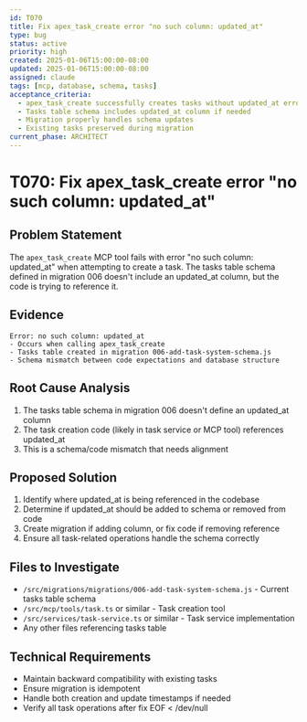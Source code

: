 ```yaml
---
id: T070
title: Fix apex_task_create error "no such column: updated_at"
type: bug
status: active
priority: high
created: 2025-01-06T15:00:00-08:00
updated: 2025-01-06T15:00:00-08:00
assigned: claude
tags: [mcp, database, schema, tasks]
acceptance_criteria:
  - apex_task_create successfully creates tasks without updated_at error
  - Tasks table schema includes updated_at column if needed
  - Migration properly handles schema updates
  - Existing tasks preserved during migration
current_phase: ARCHITECT
---
```


# T070: Fix apex_task_create error "no such column: updated_at"

## Problem Statement

The `apex_task_create` MCP tool fails with error "no such column: updated_at" when attempting to create a task. The tasks table schema defined in migration 006 doesn't include an updated_at column, but the code is trying to reference it.

## Evidence

```
Error: no such column: updated_at
- Occurs when calling apex_task_create
- Tasks table created in migration 006-add-task-system-schema.js
- Schema mismatch between code expectations and database structure
```

## Root Cause Analysis

1. The tasks table schema in migration 006 doesn't define an updated_at column
2. The task creation code (likely in task service or MCP tool) references updated_at
3. This is a schema/code mismatch that needs alignment

## Proposed Solution

1. Identify where updated_at is being referenced in the codebase
2. Determine if updated_at should be added to schema or removed from code
3. Create migration if adding column, or fix code if removing reference
4. Ensure all task-related operations handle the schema correctly

## Files to Investigate

- `/src/migrations/migrations/006-add-task-system-schema.js` - Current tasks table schema
- `/src/mcp/tools/task.ts` or similar - Task creation tool
- `/src/services/task-service.ts` or similar - Task service implementation
- Any other files referencing tasks table

## Technical Requirements

- Maintain backward compatibility with existing tasks
- Ensure migration is idempotent
- Handle both creation and update timestamps if needed
- Verify all task operations after fix
EOF < /dev/null